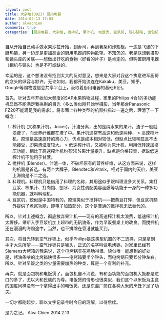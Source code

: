 ```yaml
---
layout: post
title: 大杂烩(0023) 厨用电器
date: 2014-02-13 17:03
author: alvachien
comments: true
categories: [厨用电器, 大杂烩, 搅拌机, 果汁机, 电饭煲, 豆浆机, 随心随笔, 面包机]
---
```

自从开始自己动手做水果沙拉开始，到寿司，再到薯条和炸翅根，一边是飞涨的下厨热情，另一边却是更加高企的厨用电器的购物欲望。不知怎的，老是联想到摄影和镜头库的关联——想做出好吃的食物（好看的片子）是肯定的，但购置厨用电器（相机与镜头）也是不可或缺的。

幸运的是，这个想法没有招到太大的反对意见，想来是大家对我这个执意进军厨房的念头的纵容与默许。无论如何，我都开始流连在Kakaku，美亚，知乎， Google等购物或信息共享平台上，汲取着厨用电器的基础知识。

首先，针对去年开始加大频度的SAP水果购物过程，家里的Philips 4合1的多功能机显然不能满足我挑剔的目光（多么类似刚开始学摄影，当年那台Panasonic FZ20不能满足我的需求）。将市面上各种类型的机器扫描过一遍之后，理清了一下概念：

1. 榨汁机 (又称果汁机，Juicer)。汁渣分离，出的是纯水果的果汁，渣子一般就浪费了，而营养纤维都在渣子中。果汁机通常有高速和低速两种，
&gt; 高速榨汁机，原理是高速旋转的离心力，优点是成本相对较低，但缺点比较明显且不太能接受，即果渣湿度较大。
&gt; 低速榨汁机，又被称为原汁机，利用低转速加挤压功能，相比于高速榨汁机约有50%果汁量提升。缺点是价格较贵，据说低速榨汁机不能用于甘蔗。
2. 搅拌机 (Blender)。汁渣一体，不破坏原有的营养纤维，从这方面来说，这样的机器是首选。有两个大牌子，Blendtec和Vitmix，相对于国内的天价，美亚上海购是不二之选。
3. 料理机。料理机只是借用了料理的名称，其用途似乎跟料理没多大关系。集打豆浆、榨果汁、打肉馅、刨冰、为女性调配美容面膜等功能于一身的一种多功能机器，就叫料理机。
4. 豆浆机，貌似是中国特有的，原理类似于搅拌机——把黄豆打碎，但豆浆机额外提供了煮浆功能，即电子加热部分，这个是普通的搅拌机无法替代的。

所以，针对上述概念，彻底放弃果汁机——现有的高速榨汁机太浪费，低速榨汁机太奢侈。果断入手豆浆机加上超市的无矾油条，作为早饭餐桌上的改良。而搅拌机还在漫漫的海购途中，当然，也不排除在香港就能买到。

其次，将目光转到空气炸锅上，似乎Philips是这类型机器的不二选择，只是拿到手才大失所望——空气炸锅只是噱头，正式的名字叫做电烤锅，对家里已经有Siemens大烤箱的我来说，这个电烤锅实在鸡肋得很。貌似唯一能想到的好处是，烤油条啥的比烤箱快很多——电烤箱要半个钟头，而电烤锅只要15分钟左右。所以，针对早饭之类的少量需要加热的种类，算是一个有利的补充。

再次，就是面包机和电饭煲了。面包机自不消说，有和面功能的面包机大抵都是进口的多了，尤以大和民族的为尊。电饭煲的情形也很类似，我们这个以米饭为主食的国度同样没有一个拿得出手的电饭煲，还是东瀛厂商在各种大米的烹饪下足了功夫。

一切才都刚起步，聊以文字记录今时今日的理解，以待后续。

是为之记。
Alva Chien
2014.2.13
